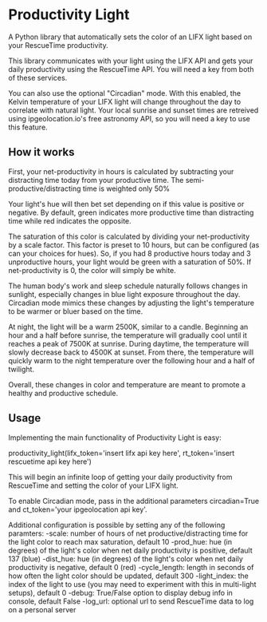 # Productivity Light
A Python library that automatically sets the color of an LIFX light based on your RescueTime productivity.

This library communicates with your light using the LIFX API and gets your daily productivity using the RescueTime API. You will need a key from both of these services.

You can also use the optional "Circadian" mode. With this enabled, the Kelvin temperature of your LIFX light will change throughout the day to correlate with natural light. Your local sunrise and sunset times are retreived using ipgeolocation.io's free astronomy API, so you will need a key to use this feature.

## How it works
First, your net-productivity in hours is calculated by subtracting your distracting time today from your productive time. The semi-productive/distracting time is weighted only 50%

Your light's hue will then bet set depending on if this value is positive or negative. By default, green indicates more productive time than distracting time while red indicates the opposite.

The saturation of this color is calculated by dividing your net-productivity by a scale factor. This factor is preset to 10 hours, but can be configured (as can your choices for hues). So, if you had 8 productive hours today and 3 unproductive hours, your light would be green with a saturation of 50%. If net-productivity is 0, the color will simply be white. 

The human body's work and sleep schedule naturally follows changes in sunlight, especially changes in blue light exposure throughout the day. Circadian mode mimics these changes by adjusting the light's temperature to be warmer or bluer based on the time.

At night, the light will be a warm 2500K, similar to a candle. Beginning an hour and a half before sunrise, the temperature will gradually cool until it reaches a peak of 7500K at sunrise. During daytime, the temperature will slowly decrease back to 4500K at sunset. From there, the temperature will quickly warm to the night temperature over the following hour and a half of twilight.

Overall, these changes in color and temperature are meant to promote a healthy and productive schedule.

## Usage
Implementing the main functionality of Productivity Light is easy:

productivity_light(lifx_token='insert lifx api key here', rt_token='insert rescuetime api key here')

This will begin an infinite loop of getting your daily productivity from RescueTime and setting the color of your LIFX light.

To enable Circadian mode, pass in the additional parameters circadian=True and ct_token='your ipgeolocation api key'.

Additional configuration is possible by setting any of the following paramters:
-scale: number of hours of net productive/distracting time for the light color to reach max saturation, default 10
-prod_hue: hue (in degrees) of the light's color when net daily productivity is positive, default 137 (blue)
-dist_hue: hue (in degrees) of the light's color when net daily productivity is negative, default 0 (red)
-cycle_length: length in seconds of how often the light color should be updated, default 300
-light_index: the index of the light to use (you may need to experiment with this in multi-light setups), default 0
-debug: True/False option to display debug info in console, default False
-log_url: optional url to send RescueTime data to log on a personal server
